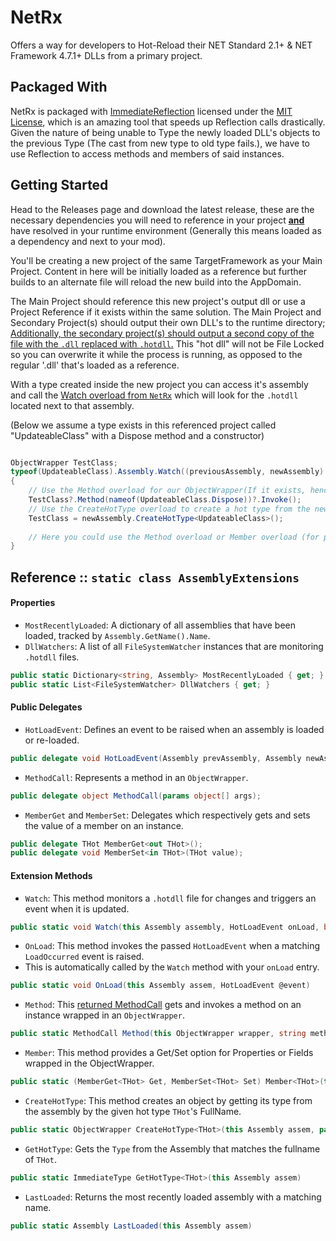 # NetRx
Offers a way for developers to Hot-Reload their NET Standard 2.1+ & NET Framework 4.7.1+ DLLs from a primary project.

## Packaged With
NetRx is packaged with [ImmediateReflection](https://github.com/KeRNeLith/ImmediateReflection) licensed under the [MIT License](https://www.mit.edu/~amini/LICENSE.md), which is an amazing tool that speeds up Reflection calls drastically.
Given the nature of being unable to Type the newly loaded DLL's objects to the previous Type (The cast from new type to old type fails.), we have to use Reflection to access methods and members of said instances.  

## Getting Started
Head to the Releases page and download the latest release, these are the necessary dependencies you will need to reference in your project <b><u>and</u></b> have resolved in your runtime environment (Generally this means loaded as a dependency and next to your mod). 

You'll be creating a new project of the same TargetFramework as your Main Project. Content in here will be initially loaded as a reference but further builds to an alternate file will reload the new build into the AppDomain.

The Main Project should reference this new project's output dll or use a Project Reference if it exists within the same solution.
The Main Project and Secondary Project(s) should output their own DLL's to the runtime directory; <u>Additionally, the secondary project(s) should output a second copy of the file with the `.dll` replaced with `.hotdll`.</u> This "hot dll" will not be File Locked so you can overwrite it while the process is running, as opposed to the regular '.dll' that's loaded as a reference.

With a type created inside the new project you can access it's assembly and call the [Watch overload from `NetRx`](#extension-methods) which will look for the `.hotdll` located next to that assembly.

(Below we assume a type exists in this referenced project called "UpdateableClass" with a Dispose method and a constructor)
```csharp

ObjectWrapper TestClass;
typeof(UpdateableClass).Assembly.Watch((previousAssembly, newAssembly) =>
{
    // Use the Method overload for our ObjectWrapper(If it exists, hence the ?) to call the Dispose method.
    TestClass?.Method(nameof(UpdateableClass.Dispose))?.Invoke();
    // Use the CreateHotType overload to create a hot type from the new assembly. 
    TestClass = newAssembly.CreateHotType<UpdateableClass>();
    
    // Here you could use the Method overload or Member overload (for properties and fields) or even just fenangle the raw (object)ObjectWrapper.Object!
}
```

## Reference :: `static class AssemblyExtensions`
#### Properties

- `MostRecentlyLoaded`: A dictionary of all assemblies that have been loaded, tracked by `Assembly.GetName().Name`.
- `DllWatchers`: A list of all `FileSystemWatcher` instances that are monitoring `.hotdll` files.

```C#
public static Dictionary<string, Assembly> MostRecentlyLoaded { get; }
public static List<FileSystemWatcher> DllWatchers { get; }
```

#### Public Delegates

- `HotLoadEvent`: Defines an event to be raised when an assembly is loaded or re-loaded.

```C#
public delegate void HotLoadEvent(Assembly prevAssembly, Assembly newAssembly);
``` 

- `MethodCall`: Represents a method in an `ObjectWrapper`.

```C#
public delegate object MethodCall(params object[] args);
```

- `MemberGet` and `MemberSet`: Delegates which respectively gets and sets the value of a member on an instance.

```C#
public delegate THot MemberGet<out THot>();
public delegate void MemberSet<in THot>(THot value);
```

#### Extension Methods

- `Watch`: This method monitors a `.hotdll` file for changes and triggers an event when it is updated.

```C# 
public static void Watch(this Assembly assembly, HotLoadEvent onLoad, bool invokeOnLoad = true)
```

- `OnLoad`: This method invokes the passed `HotLoadEvent` when a matching `LoadOccurred` event is raised.
- This is automatically called by the `Watch` method with your `onLoad` entry.

```C# 
public static void OnLoad(this Assembly assem, HotLoadEvent @event)
```

- `Method`: This <u>returned MethodCall</u> gets and invokes a method on an instance wrapped in an `ObjectWrapper`.

```C# 
public static MethodCall Method(this ObjectWrapper wrapper, string methodName)
```

- `Member`: This method provides a Get/Set option for Properties or Fields wrapped in the ObjectWrapper.

```C#
public static (MemberGet<THot> Get, MemberSet<THot> Set) Member<THot>(this ObjectWrapper wrapper, string memberName)
```

- `CreateHotType`: This method creates an object by getting its type from the assembly by the given hot type `THot`'s FullName.

```C#
public static ObjectWrapper CreateHotType<THot>(this Assembly assem, params object[] args)
```

- `GetHotType`: Gets the `Type` from the Assembly that matches the fullname of `THot`.

```C#
public static ImmediateType GetHotType<THot>(this Assembly assem)
```

- `LastLoaded`: Returns the most recently loaded assembly with a matching name.

```C#
public static Assembly LastLoaded(this Assembly assem)
```